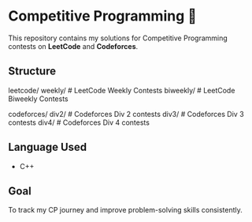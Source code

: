 # Competitive Programming 🚀

This repository contains my solutions for Competitive Programming contests on **LeetCode** and **Codeforces**.

## Structure
leetcode/
weekly/ # LeetCode Weekly Contests
biweekly/ # LeetCode Biweekly Contests

codeforces/
div2/ # Codeforces Div 2 contests
div3/ # Codeforces Div 3 contests
div4/ # Codeforces Div 4 contests

## Language Used
- C++

## Goal
To track my CP journey and improve problem-solving skills consistently.
